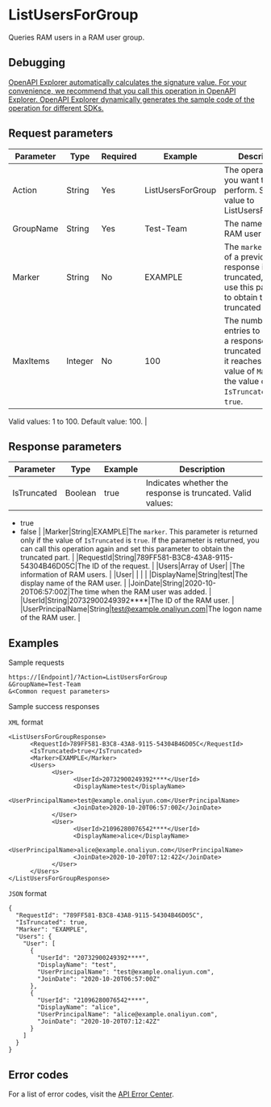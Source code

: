 # ListUsersForGroup

Queries RAM users in a RAM user group.

## Debugging

[OpenAPI Explorer automatically calculates the signature value. For your convenience, we recommend that you call this operation in OpenAPI Explorer. OpenAPI Explorer dynamically generates the sample code of the operation for different SDKs.](https://api.aliyun.com/#product=Ims&api=ListUsersForGroup&type=RPC&version=2019-08-15)

## Request parameters

|Parameter|Type|Required|Example|Description|
|---------|----|--------|-------|-----------|
|Action|String|Yes|ListUsersForGroup|The operation that you want to perform. Set the value to ListUsersForGroup. |
|GroupName|String|Yes|Test-Team|The name of the RAM user group. |
|Marker|String|No|EXAMPLE|The `marker`. If part of a previous response is truncated, you can use this parameter to obtain the truncated part. |
|MaxItems|Integer|No|100|The number of entries to return. If a response is truncated because it reaches the value of `MaxItems`, the value of `IsTruncated` will be `true`.

Valid values: 1 to 100. Default value: 100. |

## Response parameters

|Parameter|Type|Example|Description|
|---------|----|-------|-----------|
|IsTruncated|Boolean|true|Indicates whether the response is truncated. Valid values:

-   true
-   false |
|Marker|String|EXAMPLE|The `marker`. This parameter is returned only if the value of `IsTruncated` is `true`. If the parameter is returned, you can call this operation again and set this parameter to obtain the truncated part. |
|RequestId|String|789FF581-B3C8-43A8-9115-54304B46D05C|The ID of the request. |
|Users|Array of User| |The information of RAM users. |
|User| | | |
|DisplayName|String|test|The display name of the RAM user. |
|JoinDate|String|2020-10-20T06:57:00Z|The time when the RAM user was added. |
|UserId|String|20732900249392\*\*\*\*|The ID of the RAM user. |
|UserPrincipalName|String|test@example.onaliyun.com|The logon name of the RAM user. |

## Examples

Sample requests

```
https://[Endpoint]/?Action=ListUsersForGroup
&GroupName=Test-Team
&<Common request parameters>
```

Sample success responses

`XML` format

```
<ListUsersForGroupResponse>
      <RequestId>789FF581-B3C8-43A8-9115-54304B46D05C</RequestId>
      <IsTruncated>true</IsTruncated>
      <Marker>EXAMPLE</Marker>
      <Users>
            <User>
                  <UserId>20732900249392****</UserId>
                  <DisplayName>test</DisplayName>
                  <UserPrincipalName>test@example.onaliyun.com</UserPrincipalName>
                  <JoinDate>2020-10-20T06:57:00Z</JoinDate>
            </User>
            <User>
                  <UserId>21096280076542****</UserId>
                  <DisplayName>alice</DisplayName>
                  <UserPrincipalName>alice@example.onaliyun.com</UserPrincipalName>
                  <JoinDate>2020-10-20T07:12:42Z</JoinDate>
            </User>
      </Users>
</ListUsersForGroupResponse>
```

`JSON` format

```
{
  "RequestId": "789FF581-B3C8-43A8-9115-54304B46D05C",
  "IsTruncated": true,
  "Marker": "EXAMPLE",
  "Users": {
    "User": [
      {
        "UserId": "20732900249392****",
        "DisplayName": "test",
        "UserPrincipalName": "test@example.onaliyun.com",
        "JoinDate": "2020-10-20T06:57:00Z"
      },
      {
        "UserId": "21096280076542****",
        "DisplayName": "alice",
        "UserPrincipalName": "alice@example.onaliyun.com",
        "JoinDate": "2020-10-20T07:12:42Z"
      }
    ]
  }
}
```

## Error codes

For a list of error codes, visit the [API Error Center](https://error-center.alibabacloud.com/status/product/Ims).

